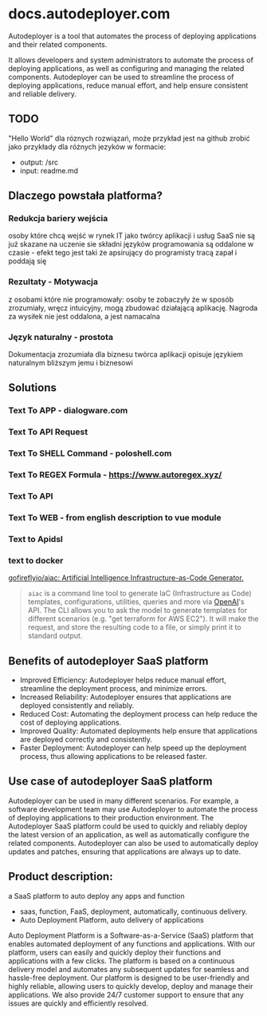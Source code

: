 # docs.autodeployer.com

Autodeployer is a tool that automates the process of deploying applications and their related components. 

It allows developers and system administrators to automate the process of deploying applications, as well as configuring and managing the related components. Autodeployer can be used to streamline the process of deploying applications, reduce manual effort, and help ensure consistent and reliable delivery.

## TODO

"Hello World" dla róznych rozwiązań, może przykład jest na github
zrobić jako przykłady dla różnych jezyków w formacie:
+ output: /src
+ input: readme.md

## Dlaczego powstała platforma?

### Redukcja bariery wejścia

osoby które chcą wejść w rynek IT jako twórcy aplikacji i usług SaaS nie są już skazane na uczenie sie składni języków programowania
 są oddalone w czasie - efekt tego jest taki że apsirujący do programisty tracą zapał i poddają się

### Rezultaty - Motywacja

z osobami które nie programowały: osoby te zobaczyły że w sposób zrozumiały, wręcz intuicyjny, mogą zbudować działającą aplikację.
Nagroda za wysiłek nie jest oddalona, a jest namacalna

### Język naturalny - prostota

Dokumentacja zrozumiała dla biznesu 
 twórca aplikacji opisuje językiem naturalnym bliższym jemu i biznesowi



## Solutions

###  Text To APP - dialogware.com

###  Text To API Request

###  Text To SHELL Command - poloshell.com

###  Text To REGEX Formula - https://www.autoregex.xyz/

###  Text To API


###  Text To WEB - from english description to vue module

###  Text to Apidsl

### text to docker 

[gofireflyio/aiac: Artificial Intelligence Infrastructure-as-Code Generator.](https://github.com/gofireflyio/aiac)

> `aiac` is a command line tool to generate IaC (Infrastructure as Code) templates, configurations, utilities, queries and more via [OpenAI](https://openai.com/)'s API. The CLI allows you to ask the model to generate templates for different scenarios (e.g. "get terraform for AWS EC2"). It will make the request, and store the resulting code to a file, or simply print it to standard output.




## Benefits of autodeployer SaaS platform 

+ Improved Efficiency: Autodeployer helps reduce manual effort, streamline the deployment process, and minimize errors. 
+ Increased Reliability: Autodeployer ensures that applications are deployed consistently and reliably. 
+ Reduced Cost: Automating the deployment process can help reduce the cost of deploying applications. 
+ Improved Quality: Automated deployments help ensure that applications are deployed correctly and consistently. 
+ Faster Deployment: Autodeployer can help speed up the deployment process, thus allowing applications to be released faster.


## Use case of autodeployer SaaS platform 

Autodeployer can be used in many different scenarios. For example, a software development team may use Autodeployer to automate the process of deploying applications to their production environment. The Autodeployer SaaS platform could be used to quickly and reliably deploy the latest version of an application, as well as automatically configure the related components. Autodeployer can also be used to automatically deploy updates and patches, ensuring that applications are always up to date.


##  Product description: 

a SaaS platform to auto deploy any apps and function
+ saas, function, FaaS, deployment, automatically, continuous delivery.
+ Auto Deployment Platform, auto delivery of applications

Auto Deployment Platform is a Software-as-a-Service (SaaS) platform that enables automated deployment of any functions and applications. With our platform, users can easily and quickly deploy their functions and applications with a few clicks. The platform is based on a continuous delivery model and automates any subsequent updates for seamless and hassle-free deployment. Our platform is designed to be user-friendly and highly reliable, allowing users to quickly develop, deploy and manage their applications. We also provide 24/7 customer support to ensure that any issues are quickly and efficiently resolved.
